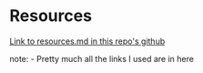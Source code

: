 #  Resources

[Link to resources.md in this repo's github](https://github.com/willbuck/revealjs-midwestjs-2015/blob/develop/resources.md)

note:
    - Pretty much all the links I used are in here 
